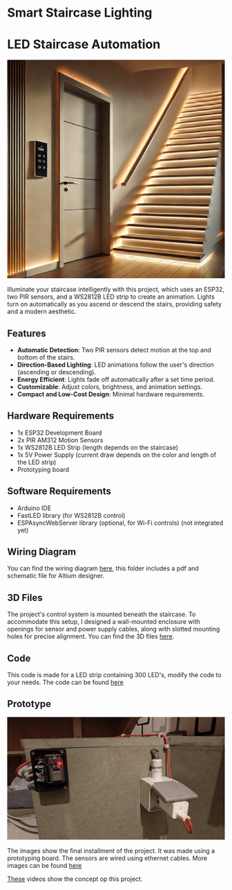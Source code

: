 # Smart Staircase Lighting

# LED Staircase Automation

![AI Staircase](images/ai_stairs.png)

Illuminate your staircase intelligently with this project, which uses an ESP32, two PIR sensors, and a WS2812B LED strip to create an animation. Lights turn on automatically as you ascend or descend the stairs, providing safety and a modern aesthetic.

## Features
- **Automatic Detection**: Two PIR sensors detect motion at the top and bottom of the stairs.
- **Direction-Based Lighting**: LED animations follow the user's direction (ascending or descending).
- **Energy Efficient**: Lights fade off automatically after a set time period.
- **Customizable**: Adjust colors, brightness, and animation settings.
- **Compact and Low-Cost Design**: Minimal hardware requirements.

## Hardware Requirements
- 1x ESP32 Development Board
- 2x PIR AM312 Motion Sensors
- 1x WS2812B LED Strip (length depends on the staircase)
- 1x 5V Power Supply (current draw depends on the color and length of the LED strip)
- Prototyping board

## Software Requirements
- Arduino IDE
- FastLED library (for WS2812B control)
- ESPAsyncWebServer library (optional, for Wi-Fi controls) (not integrated yet)

## Wiring Diagram
You can find the wiring diagram [here](./diagram/), this folder includes a pdf and schematic file for Altium designer. 

## 3D Files
The project's control system is mounted beneath the staircase. To accommodate this setup, I designed a wall-mounted enclosure with openings for sensor and power supply cables, along with slotted mounting holes for precise alignment. You can find the 3D files [here](./fusionFiles/).

## Code
This code is made for a LED strip containing 300 LED's, modify the code to your needs. The code can be found [here](./code/)

## Prototype

![prototype](images/prototypeWide.jpg)

The images show the final installment of the project. It was made using a prototyping board. The sensors are wired using ethernet cables. More images can be found [here](./images/)


[These](./video/) videos show the concept op this project.